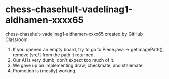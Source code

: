 # chess-chasehult-vadelinag1-aldhamen-xxxx65
chess-chasehult-vadelinag1-aldhamen-xxxx65 created by GitHub Classroom

1. If you opened an empty board, try to go to Piece.java -> getImagePath(), remove [src/] from the path it returned. 
2. Our AI is very dumb, don't expect too much of it.  
3. We gave up on implementing draw, checkmate, and stalemate. 
4. Promotion is (mostly) working. 
